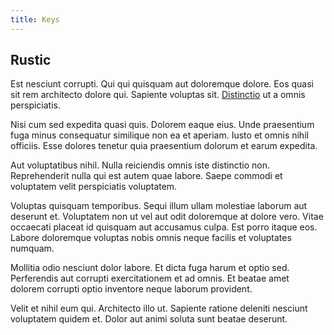 ```yaml
---
title: Keys
---
```


## Rustic

Est nesciunt corrupti. Qui qui quisquam aut doloremque dolore. Eos quasi sit rem architecto dolore qui. Sapiente voluptas sit. [Distinctio](/facere/temporibus/adipisci/molestias/ftp.md) ut a omnis perspiciatis.

Nisi cum sed expedita quasi quis. Dolorem eaque eius. Unde praesentium fuga minus consequatur similique non ea et aperiam. Iusto et omnis nihil officiis. Esse dolores tenetur quia praesentium dolorum et earum expedita.

Aut voluptatibus nihil. Nulla reiciendis omnis iste distinctio non. Reprehenderit nulla qui est autem quae labore. Saepe commodi et voluptatem velit perspiciatis voluptatem.

Voluptas quisquam temporibus. Sequi illum ullam molestiae laborum aut deserunt et. Voluptatem non ut vel aut odit doloremque at dolore vero. Vitae occaecati placeat id quisquam aut accusamus culpa. Est porro itaque eos. Labore doloremque voluptas nobis omnis neque facilis et voluptates numquam.

Mollitia odio nesciunt dolor labore. Et dicta fuga harum et optio sed. Perferendis aut corrupti exercitationem et ad omnis. Et beatae amet dolorem corrupti optio inventore neque laborum provident.

Velit et nihil eum qui. Architecto illo ut. Sapiente ratione deleniti nesciunt voluptatem quidem et. Dolor aut animi soluta sunt beatae deserunt.
